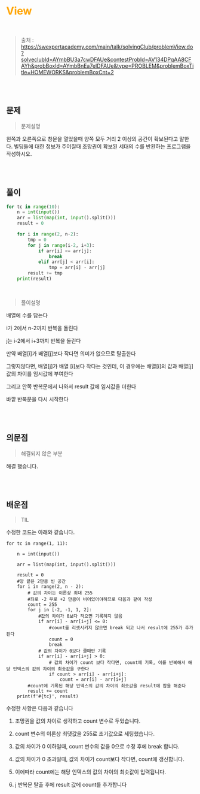 <br/><Br>

<span style = "color:orange">

# View
</span>
<br>


> 출처 : https://swexpertacademy.com/main/talk/solvingClub/problemView.do?solveclubId=AYmbBU3a7cwDFAUe&contestProbId=AV134DPqAA8CFAYh&probBoxId=AYmbBnEa7eIDFAUe&type=PROBLEM&problemBoxTitle=HOMEWORKS&problemBoxCnt=2


<br/><br>

## 문제

> 문제설명

왼쪽과 오른쪽으로 창문을 열었을때 양쪽 모두 거리 2 이상의 공간이 확보된다고 말한다.
빌딩들에 대한 정보가 주어질때 조망권이 확보된 세대의 수를 반환하는 프로그램을 작성하시오.

<br/><br>

## 풀이

```python
for tc in range(10):
    n = int(input())
    arr = list(map(int, input().split()))
    result = 0

    for i in range(2, n-2):
        tmp = 0
        for j in range(i-2, i+3):
            if arr[i] <= arr[j]:
                break
            elif arr[j] < arr[i]:
                tmp = arr[i] - arr[j]
        result += tmp
    print(result)

```
<br>

> 풀이설명

배열에 수를 담는다

i가 2에서 n-2까지 반복을 돌린다

j는 i-2에서 i+3까지 반복을 돌린다

만약 배열[i]가 배열[j]보다 작다면 의미가 없으므로 탈출한다

그렇지않다면, 배열[j]가 배열 [i]보다 작다는 것인데, 이 경우에는 배열[i]의 값과 배열[j] 값의 차이를 임시값에 부여한다

그리고 안쪽 반복문에서 나와서 result 값에 임시값을 더한다

바깥 반복문을 다시 시작한다




<br/><br>


## 의문점
> 해결되지 않은 부분

해결 했습니다.

<br/><br>


## 배운점
> TIL


수정한 코드는 아래와 같습니다.

```
for tc in range(1, 11):

    n = int(input())

    arr = list(map(int, input().split()))

    result = 0
    #양 끝은 2만큼 빈 공간
    for i in range(2, n - 2):
        # 값의 차이는 이론상 최대 255
        #좌로 -2 우로 +2 만큼이 비어있어야하므로 다음과 같이 작성
        count = 255
        for j in [-2, -1, 1, 2]:
            #값의 차이가 0보다 작으면 기록하지 않음
            if arr[i] - arr[i+j] <= 0:
                #count를 리셋시키지 않으면 break 되고 나서 result에 255가 추가된다
                count = 0
                break
            # 값의 차이가 0보다 클때만 기록
            if arr[i] - arr[i+j] > 0:
                # 값의 차이가 count 보다 작다면, count에 기록, 이를 반복해서 해당 인덱스의 값의 차이의 최솟값을 구한다
                if count > arr[i] - arr[i+j]:
                    count = arr[i] - arr[i+j]
        #count에 기록된 해당 인덱스의 값의 차이의 최솟값을 result에 합을 해준다
        result += count
    print(f'#{tc}', result)

```

수정한 사항은 다음과 같습니다 

1. 조망권을 값의 차이로 생각하고 count 변수로 두었습니다.

2. count 변수의 이론상 최댓값을 255로 초기값으로 세팅했습니다.

3. 값의 차이가 0 이하일때, count 변수의 값을 0으로 수정 후에 break 합니다.

4. 값의 차이가 0 초과일때, 값의 차이가 count보다 작다면, count에 갱신합니다.

5. 이에따라 count에는 해당 인덱스의 값의 차이의 최솟값이 입력됩니다.

6. j 반복문 탈출 후에 result 값에 count를 추가합니다



